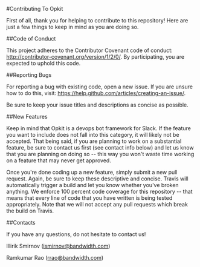 #Contributing To Opkit

First of all, thank you for helping to contribute to this repository! Here are just a few things to keep in mind as you are doing so.

##Code of Conduct

This project adheres to the Contributor Covenant code of conduct:  http://contributor-covenant.org/version/1/2/0/. By participating,
you are expected to uphold this code.

##Reporting Bugs

For reporting a bug with existing code, open a new issue. If you are unsure how to do this, visit: https://help.github.com/articles/creating-an-issue/.

Be sure to keep your issue titles and descriptions as concise as possible.

##New Features

Keep in mind that Opkit is a devops bot framework for Slack. If the feature you want to include does not fall into this category, it will 
likely not be accepted. That being said, if you are planning to work on a substantial feature, be sure to contact us first (see contact info below)
and let us know that you are planning on doing so -- this way you won't waste time working on a feature that may never get approved.

Once you're done coding up a new feature, simply submit a new pull request. Again, be sure to keep these descriptive and concise.
Travis will automatically trigger a build and let you know whether you've broken anything. We enforce 100 percent code coverage 
for this repository -- that means that every line of code that you have written is being tested appropriately. Note that we will not
accept any pull requests which break the build on Travis. 

##Contacts

If you have any questions, do not hesitate to contact us!

Illirik Smirnov (ismirnov@bandwidth.com)

Ramkumar Rao (rrao@bandwidth.com)
